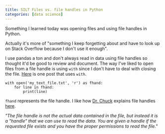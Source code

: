 ```yaml
---
title: SILT Files vs. file handles in Python
categories: [data science]
---
```


Something I learned today was opening files and using file handles in Python. 

Actually it's more of "something I keep forgetting about and have to look up on Stack Overflow because I don't use it enough".

I use pandas a ton and don't always read in data using file handles so thought it'd be good to review and document. The way I've liked to open files from a file handle is using `with` since I don't have to deal with closing the file. [Here](https://stackoverflow.com/questions/40096612/how-do-i-open-a-text-file-in-python) is one post that uses `with`.


`with open('my_text_file.txt', 'r') as fhand:`<br>
`    for line in fhand:`<br>
`        print(line)`


`fhand` represents the file handle. I like how [Dr. Chuck](http://www.dr-chuck.com) explains file handles [here](https://www.py4e.com/html3/07-files).

*"The file handle is not the actual data contained in the file, but instead it is a "handle" that we can use to read the data. You are given a handle if the requested file exists and you have the proper permissions to read the file."*